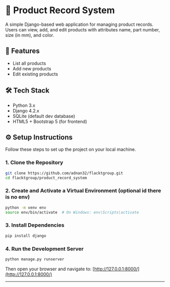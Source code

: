 # 🧾 Product Record System

A simple Django-based web application for managing product records. Users can view, add, and edit products with attributes name, part number, size (in mm), and color.

## 🚀 Features

- List all products
- Add new products
- Edit existing products

## 🛠️ Tech Stack

- Python 3.x
- Django 4.2.x
- SQLite (default dev database)
- HTML5 + Bootstrap 5 (for frontend)

## ⚙️ Setup Instructions

Follow these steps to set up the project on your local machine.

### 1. Clone the Repository

```bash
git clone https://github.com/adnan32/flacktgroup.git
cd flacktgroup/product_record_system
```

### 2. Create and Activate a Virtual Environment (optional id there is no env)

```bash
python -m venv env
source env/bin/activate  # On Windows: env\Scripts\activate
```

### 3. Install Dependencies

```bash
pip install django
```

### 4. Run the Development Server

```bash
python manage.py runserver
```

Then open your browser and navigate to: [http://127.0.0.1:8000/](http://127.0.0.1:8000/)

---